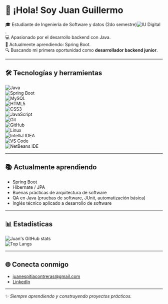 # 👋 ¡Hola! Soy Juan Guillermo

🎓 Estudiante de Ingeniería de Software y datos (2do semestre)![IU Digital](https://img.shields.io/badge/IU%20Digital%20de%20Antioquia-800000?style=for-the-badge&logo=google-scholar&logoColor=white)
.  
💻 Apasionado por el desarrollo backend con Java.  
🚀 Actualmente aprendiendo: Spring Boot.  
🔍 Buscando mi primera oportunidad como **desarrollador backend junior**.  

---

## 🛠️ Tecnologías y herramientas  

![Java](https://img.shields.io/badge/Java-ED8B00?style=for-the-badge&logo=java&logoColor=white)  
![Spring Boot](https://img.shields.io/badge/Spring_Boot-6DB33F?style=for-the-badge&logo=springboot&logoColor=white)  
![MySQL](https://img.shields.io/badge/MySQL-005C84?style=for-the-badge&logo=mysql&logoColor=white)  
![HTML5](https://img.shields.io/badge/HTML5-E34F26?style=for-the-badge&logo=html5&logoColor=white)  
![CSS3](https://img.shields.io/badge/CSS3-1572B6?style=for-the-badge&logo=css3&logoColor=white)  
![JavaScript](https://img.shields.io/badge/JavaScript-323330?style=for-the-badge&logo=javascript&logoColor=F7DF1E)  
![Git](https://img.shields.io/badge/Git-F05032?style=for-the-badge&logo=git&logoColor=white)  
![GitHub](https://img.shields.io/badge/GitHub-100000?style=for-the-badge&logo=github&logoColor=white)  
![Linux](https://img.shields.io/badge/Linux-FCC624?style=for-the-badge&logo=linux&logoColor=black)  
![IntelliJ IDEA](https://img.shields.io/badge/IntelliJIDEA-000000?style=for-the-badge&logo=intellijidea&logoColor=white)  
![VS Code](https://img.shields.io/badge/VS%20Code-0078d7?style=for-the-badge&logo=visual-studio-code&logoColor=white)  
![NetBeans IDE](https://img.shields.io/badge/NetBeansIDE-1B6AC6?style=for-the-badge&logo=apache-netbeans-ide&logoColor=white)  

---

## 📚 Actualmente aprendiendo  
- Spring Boot  
- Hibernate / JPA  
- Buenas prácticas de arquitectura de software  
- QA en Java (pruebas de software, JUnit, automatización básica)  
- Inglés técnico aplicado a desarrollo de software  

---

## 📊 Estadísticas  

![Juan's GitHub stats](https://github-readme-stats.vercel.app/api?username=TUUSUARIO&show_icons=true&theme=tokyonight)  
![Top Langs](https://github-readme-stats.vercel.app/api/top-langs/?username=TUUSUARIO&layout=compact&theme=tokyonight)  

---

## 🌐 Conecta conmigo  

- juanespitiacontreras@gmail.com
- [LinkedIn](linkedin.com/in/juan-guillermo-espitia-contreras-013a34219)

---

✨ _Siempre aprendiendo y construyendo proyectos prácticos._
